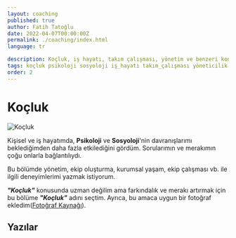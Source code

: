 ```yaml
---
layout: coaching
published: true
author: Fatih Tatoğlu
date: 2022-04-07T00:00:00Z
permalink: ./coaching/index.html
language: tr

description: Koçluk, iş hayatı, takım çalışması, yönetim ve benzeri konularda yazdığım yazıların olduğu bölümün ana sayfası.
tags: koçluk psikoloji sosyoloji iş_hayatı takım_çalışması yöneticilik
order: 2
---
```


# Koçluk

![Koçluk](../../image/coaching.jpg)

Kişisel ve iş hayatımda, **Psikoloji** ve **Sosyoloji**'nin davranışlarımı beklediğimden daha fazla etkilediğini gördüm. Sorularımın ve merakımın çoğu onlarla bağlantılıydı.

Bu bölümde yönetim, ekip oluşturma, kurumsal yaşam, ekip çalışması vb. ile ilgili deneyimlerimi yazmak istiyorum.

***"Koçluk"*** konusunda uzman değilim ama farkındalık ve merakı artırmak için bu bölüme ***"Koçluk"*** adını seçtim. Ayrıca, bu amaca uygun bir fotoğraf ekledim([Fotoğraf Kaynağı](https://www.pexels.com/tr-tr/fotograf/ormanin-ortasinda-motosiklet-suren-iki-kisi-fotografi-1006116/)).

## Yazılar

